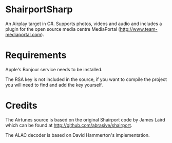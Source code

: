 ShairportSharp
==============

An Airplay target in C#. Supports photos, videos and audio and includes a plugin for the open source media centre MediaPortal (http://www.team-mediaportal.com).

Requirements
============

Apple's Bonjour service needs to be installed.

The RSA key is not included in the source, if you want to compile the project you will need to find and add the key yourself.

Credits
=======

The Airtunes source is based on the original Shairport code by James Laird which can be found at http://github.com/abrasive/shairport.

The ALAC decoder is based on David Hammerton's implementation.
